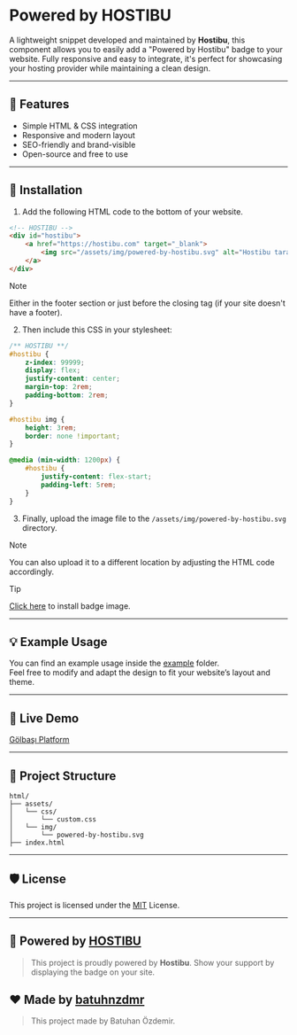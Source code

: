 # Powered by HOSTIBU

A lightweight snippet developed and maintained by **Hostibu**, this component allows you to easily add a "Powered by Hostibu" badge to your website. Fully responsive and easy to integrate, it's perfect for showcasing your hosting provider while maintaining a clean design.

---

## 🧩 Features

- Simple HTML & CSS integration
- Responsive and modern layout
- SEO-friendly and brand-visible
- Open-source and free to use

---

## 🔧 Installation

1. Add the following HTML code to the bottom of your website.

```html
<!-- HOSTIBU -->
<div id="hostibu">
    <a href="https://hostibu.com" target="_blank">
        <img src="/assets/img/powered-by-hostibu.svg" alt="Hostibu tarafından barındırılıyor.">
    </a>
</div>
```

> [!NOTE]
> Either in the footer section or just before the closing </body> tag (if your site doesn't have a footer).

2. Then include this CSS in your stylesheet:

```css
/** HOSTIBU **/
#hostibu {
    z-index: 99999;
    display: flex;
    justify-content: center;
    margin-top: 2rem;
    padding-bottom: 2rem;
}

#hostibu img {
    height: 3rem;
    border: none !important;
}

@media (min-width: 1200px) {
    #hostibu {
        justify-content: flex-start;
        padding-left: 5rem;
    }
}
```

3. Finally, upload the image file to the ``/assets/img/powered-by-hostibu.svg`` directory.

> [!NOTE]
> You can also upload it to a different location by adjusting the HTML code accordingly.

> [!TIP]
> [Click here](BADGE.md) to install badge image.

---

## 💡 Example Usage

You can find an example usage inside the [example](/example) folder.  
Feel free to modify and adapt the design to fit your website’s layout and theme.

---

## 🧪 Live Demo
[Gölbaşı Platform](https://golbasiplatform.com)

---

## 📂 Project Structure

```
html/
├── assets/
│   └── css/
│       └── custom.css
│   └── img/
│       └── powered-by-hostibu.svg
├── index.html
```

---

## 🛡️ License

This project is licensed under the [MIT](LICENSE) License.

---

## 💼 Powered by [HOSTIBU](https://hostibu.com)

> This project is proudly powered by **Hostibu**. Show your support by displaying the badge on your site.

## ❤️ Made by [batuhnzdmr](https://github.com/batuhnzdmr)
> This project made by Batuhan Özdemir.
